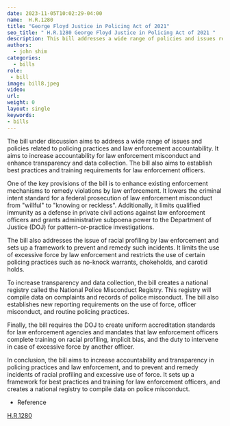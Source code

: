 ```yaml
---
date: 2023-11-05T10:02:29-04:00
name:  H.R.1280 
title: "George Floyd Justice in Policing Act of 2021"
seo_title: " H.R.1280 George Floyd Justice in Policing Act of 2021 "
description: This bill addresses a wide range of policies and issues regarding policing practices and law enforcement accountability.
authors:
  - john shim
categories:
  - bills
role:
 - bill
image: bill8.jpeg
video:
url: 
weight: 0
layout: single
keywords:
- bills
---
```

The bill under discussion aims to address a wide range of issues and policies related to policing practices and law enforcement accountability. It aims to increase accountability for law enforcement misconduct and enhance transparency and data collection. The bill also aims to establish best practices and training requirements for law enforcement officers.

One of the key provisions of the bill is to enhance existing enforcement mechanisms to remedy violations by law enforcement. It lowers the criminal intent standard for a federal prosecution of law enforcement misconduct from "willful" to "knowing or reckless". Additionally, it limits qualified immunity as a defense in private civil actions against law enforcement officers and grants administrative subpoena power to the Department of Justice (DOJ) for pattern-or-practice investigations.

The bill also addresses the issue of racial profiling by law enforcement and sets up a framework to prevent and remedy such incidents. It limits the use of excessive force by law enforcement and restricts the use of certain policing practices such as no-knock warrants, chokeholds, and carotid holds.

To increase transparency and data collection, the bill creates a national registry called the National Police Misconduct Registry. This registry will compile data on complaints and records of police misconduct. The bill also establishes new reporting requirements on the use of force, officer misconduct, and routine policing practices.

Finally, the bill requires the DOJ to create uniform accreditation standards for law enforcement agencies and mandates that law enforcement officers complete training on racial profiling, implicit bias, and the duty to intervene in case of excessive force by another officer.

In conclusion, the bill aims to increase accountability and transparency in policing practices and law enforcement, and to prevent and remedy incidents of racial profiling and excessive use of force. It sets up a framework for best practices and training for law enforcement officers, and creates a national registry to compile data on police misconduct.

- Reference

[H.R.1280 ](https://www.congress.gov/bill/117th-congress/house-bill/1280/summary/53)
